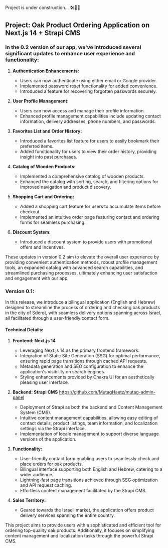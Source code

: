 Project is under construction... 🛠️👷‍♂️

## Project: Oak Product Ordering Application on Next.js 14 + Strapi CMS

### In the 0.2 version of our app, we've introduced several significant updates to enhance user experience and functionality:


1. **Authentication Enhancements:**
 	-	Users can now authenticate using either email or Google provider.
	- Implemented password reset functionality for added convenience.
	- Introduced a feature for recovering forgotten passwords securely.

2. **User Profile Management:**
	- Users can now access and manage their profile information.
	- Enhanced profile management capabilities include updating contact information, delivery  addresses, phone numbers, and passwords.

3. **Favorites List and Order History:**
	- Introduced a favorites list feature for users to easily bookmark their preferred items.
	- Added functionality for users to view their order history, providing insight into past purchases.

4. **Catalog of Wooden Products:**
	- Implemented a comprehensive catalog of wooden products.
	-	Enhanced the catalog with sorting, search, and filtering options for improved navigation and product discovery.

5. **Shopping Cart and Ordering:**
	-	Added a shopping cart feature for users to accumulate items before checkout.
	-	Implemented an intuitive order page featuring contact and ordering forms for seamless purchasing.

6. **Discount System:**
	-	Introduced a discount system to provide users with promotional offers and incentives.
	
These updates in version 0.2 aim to elevate the overall user experience by providing convenient authentication methods, robust profile management tools, an expanded catalog with advanced search capabilities, and streamlined purchasing processes, ultimately enhancing user satisfaction and engagement with our app.

### Version 0.1:

In this release, we introduce a bilingual application (English and Hebrew)
designed to streamline the process of ordering and checking oak products in the
city of Sderot, with seamless delivery options spanning across Israel, all
facilitated through a user-friendly contact form.

#### Technical Details:

1. **Frontend: Next.js 14**

   - Leveraging Next.js 14 as the primary frontend framework.
   - Integration of Static Site Generation (SSG) for optimal performance,
     ensuring rapid page transitions through cached API requests.
   - Metadata generation and SEO configuration to enhance the application's
     visibility on search engines.
   - Styling enhancements provided by Chakra UI for an aesthetically pleasing
     user interface.

2. **Backend: Strapi CMS** https://github.com/MutagHaetz/mutag-admin-panel

   - Deployment of Strapi as both the backend and Content Management System
     (CMS).
   - Intuitive content management capabilities, allowing easy editing of contact
     details, product listings, team information, and localization settings via
     the Strapi interface.
   - Implementation of locale management to support diverse language versions of
     the application.

3. **Functionality:**

   - User-friendly contact form enabling users to seamlessly check and place
     orders for oak products.
   - Bilingual interface supporting both English and Hebrew, catering to a wider
     audience.
   - Lightning-fast page transitions achieved through SSG optimization and API
     request caching.
   - Effortless content management facilitated by the Strapi CMS.

4. **Sales Territory:**
   - Geared towards the Israeli market, the application offers product delivery
     services spanning the entire country.

This project aims to provide users with a sophisticated and efficient tool for
ordering top-quality oak products. Additionally, it focuses on simplifying
content management and localization tasks through the powerful Strapi CMS.
